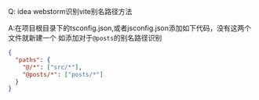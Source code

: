 Q: idea webstorm识别vite别名路径方法

A:在项目根目录下的tsconfig.json,或者jsconfig.json添加如下代码，没有这两个文件就新建一个
如添加对于`@posts`的别名路径识别
```json
{
  "paths": {
    "@/*": ["src/*"],
    "@posts/*": ["posts/*"]
  }
}
```